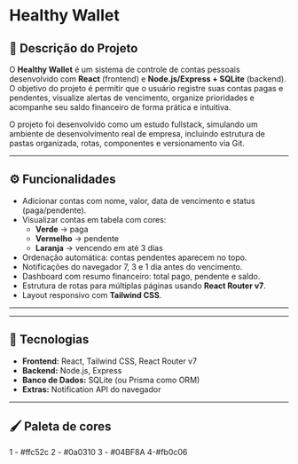 # Healthy Wallet

## 📌 Descrição do Projeto
O **Healthy Wallet** é um sistema de controle de contas pessoais desenvolvido com **React** (frontend) e **Node.js/Express + SQLite** (backend).  
O objetivo do projeto é permitir que o usuário registre suas contas pagas e pendentes, visualize alertas de vencimento, organize prioridades e acompanhe seu saldo financeiro de forma prática e intuitiva.

O projeto foi desenvolvido como um estudo fullstack, simulando um ambiente de desenvolvimento real de empresa, incluindo estrutura de pastas organizada, rotas, componentes e versionamento via Git.

---

## ⚙️ Funcionalidades
- Adicionar contas com nome, valor, data de vencimento e status (paga/pendente).  
- Visualizar contas em tabela com cores:  
  - **Verde** → paga  
  - **Vermelho** → pendente  
  - **Laranja** → vencendo em até 3 dias  
- Ordenação automática: contas pendentes aparecem no topo.  
- Notificações do navegador 7, 3 e 1 dia antes do vencimento.  
- Dashboard com resumo financeiro: total pago, pendente e saldo.  
- Estrutura de rotas para múltiplas páginas usando **React Router v7**.  
- Layout responsivo com **Tailwind CSS**.

---

---

## 🚀 Tecnologias
- **Frontend:** React, Tailwind CSS, React Router v7  
- **Backend:** Node.js, Express  
- **Banco de Dados:** SQLite (ou Prisma como ORM)  
- **Extras:** Notification API do navegador

---

## 🖌 Paleta de cores 
1 - #ffc52c
2 - #0a0310
3 - #04BF8A
4-#fb0c06
